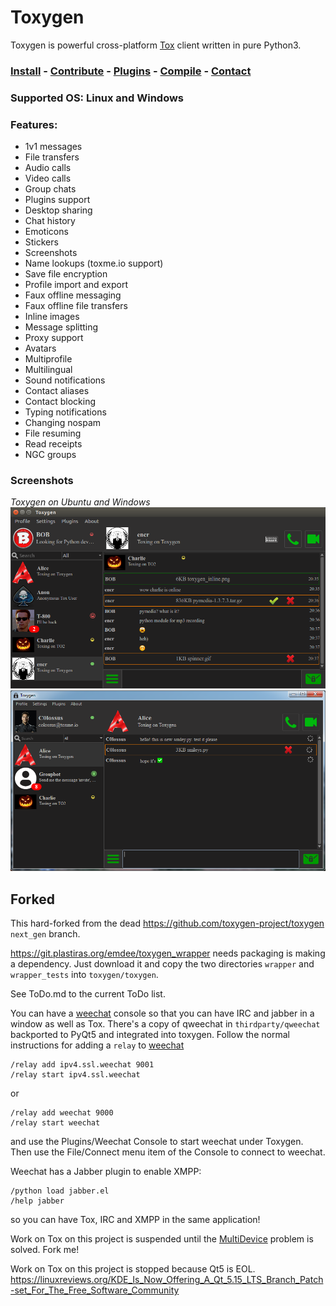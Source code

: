 # Toxygen

Toxygen is powerful cross-platform [Tox](https://tox.chat/) client written in pure Python3.

### [Install](/docs/install.md) - [Contribute](/docs/contributing.md) - [Plugins](/docs/plugins.md) - [Compile](/docs/compile.md) - [Contact](/docs/contact.md)

### Supported OS: Linux and Windows

### Features:

- 1v1 messages
- File transfers
- Audio calls
- Video calls
- Group chats
- Plugins support
- Desktop sharing
- Chat history
- Emoticons
- Stickers
- Screenshots
- Name lookups (toxme.io support)
- Save file encryption
- Profile import and export
- Faux offline messaging
- Faux offline file transfers
- Inline images
- Message splitting
- Proxy support
- Avatars
- Multiprofile
- Multilingual
- Sound notifications
- Contact aliases
- Contact blocking
- Typing notifications
- Changing nospam
- File resuming
- Read receipts
- NGC groups

### Screenshots
*Toxygen on Ubuntu and Windows*
![Ubuntu](/docs/ubuntu.png)
![Windows](/docs/windows.png)

## Forked

This hard-forked from the dead https://github.com/toxygen-project/toxygen
```next_gen``` branch.
 
https://git.plastiras.org/emdee/toxygen_wrapper needs packaging
is making a dependency. Just download it and copy the two directories
```wrapper``` and ```wrapper_tests``` into ```toxygen/toxygen```.

See ToDo.md to the current ToDo list.

You can have a [weechat](https://github.com/weechat/qweechat)
console so that you can have IRC and jabber in a window as well as Tox.
There's a copy of qweechat in ```thirdparty/qweechat``` backported to
PyQt5 and integrated into toxygen. Follow the normal instructions for
adding a ```relay``` to [weechat](https://github.com/weechat/weechat)
```
/relay add ipv4.ssl.weechat 9001
/relay start ipv4.ssl.weechat
```
or
```
/relay add weechat 9000
/relay start weechat
```
and use the Plugins/Weechat Console to start weechat under Toxygen.
Then use the File/Connect menu item of the Console to connect to weechat.

Weechat has a Jabber plugin to enable XMPP:
```
/python load jabber.el
/help jabber
```
so you can have Tox, IRC and XMPP in the same application!

Work on Tox on this project is suspended until the
[MultiDevice](https://git.plastiras.org/emdee/tox_profile/wiki/MultiDevice-Announcements-POC) problem is solved. Fork me!

Work on Tox on this project is stopped because Qt5 is EOL.
https://linuxreviews.org/KDE_Is_Now_Offering_A_Qt_5.15_LTS_Branch_Patch-set_For_The_Free_Software_Community
